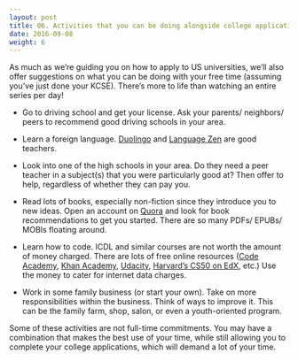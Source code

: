 ```yaml
---
layout: post 
title: 06. Activities that you can be doing alongside college applications
date: 2016-09-08
weight: 6
---
```


As much as we’re guiding you on how to apply to US universities, we’ll also offer suggestions on what you can be doing with your free time (assuming you’ve just done your KCSE). There’s more to life than watching an entire series per day!

* Go to driving school and get your license. Ask your parents/ neighbors/ peers to recommend good driving schools in your area.

* Learn a foreign language. [Duolingo](https://www.duolingo.com/) and [Language Zen](https://www.languagezen.com/courses) are good teachers.

* Look into one of the high schools in your area. Do they need a peer teacher in a subject(s) that you were particularly good at? Then offer to help, regardless of whether they can pay you.

* Read lots of books, especially non-fiction since they introduce you to new ideas. Open an account on [Quora](https://www.quora.com/) and look for book recommendations to get you started. There are so many PDFs/ EPUBs/ MOBIs floating around.

* Learn how to code. ICDL and similar courses are not worth the amount of money charged. There are lots of free online resources ([Code Academy](https://www.codecademy.com/), [Khan Academy](https://www.khanacademy.org/computing/computer-programming), [Udacity](https://www.udacity.com/), [Harvard’s CS50 on EdX](https://www.edx.org/course/introduction-computer-science-harvardx-cs50x), etc.) Use the money to cater for internet data charges.

* Work in some family business (or start your own). Take on more responsibilities within the business. Think of ways to improve it. This can be the family farm, shop, salon, or even a youth-oriented program.

Some of these activities are not full-time commitments. You may have a combination that makes the best use of your time, while still allowing you to complete your college applications, which will demand a lot of your time.
